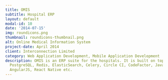 ```yaml
---
title: OMIS
subtitle: Hospital ERP
layout: default
modal-id: 10
date: '2014-07-15'
img: roundicons.png
thumbnail: roundicons-thumbnail.png
alt: Online Medical Information System
project-date: April 2014
client: Interconnection Limited
category: Web Application Development, Mobile Application Development
description: OMIS is an ERP suite for the hospitals. It is built on top of Python,
  PostgreSQL, Redis, ElasticSearch, Celery, Circle CI, CodeFactor, Java EE, ReactJS,
  AngularJS, React Native etc.
---
```


